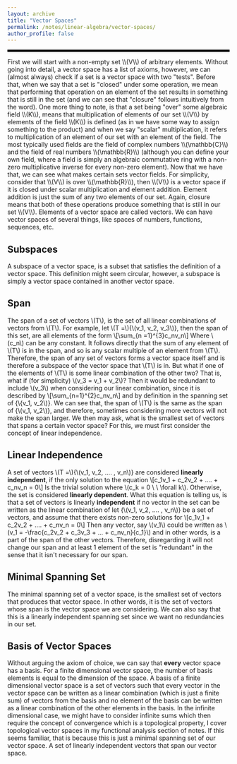 ```yaml
---
layout: archive
title: "Vector Spaces"
permalink: /notes/linear-algebra/vector-spaces/
author_profile: false
--- 
```

<hr style="border: 2px solid black;">
First we will start with a non-empty set \\(V\\) of arbitrary elements. Without going into detail, a vector space has a list of axioms, however, we can (almost always) check if a set is a vector space with two "tests". Before that, when we say that a set is "closed" under some operation, we mean that performing that operation on an element of the set results in something that is still in the set (and we can see that "closure" follows intuitively from the word). One more thing to note, is that a set being "over" some algebraic field \\(K\\), means that multiplication of elements of our set \\(V\\) by elements of the field \\(K\\) is defined (as in we have some way to assign something to the product) and when we say "scalar" multiplication, it refers to multiplication of an element of our set with an element of the field. The most typically used fields are the field of complex numbers \\(\mathbb{C}\\) and the field of real numbers \\(\mathbb{R}\\) (although you can define your own field, where a field is simply an algebraic commutative ring with a non-zero multiplicative inverse for every non-zero element). Now that we have that, we can see what makes certain sets vector fields. For simplicity, consider that \\(V\\) is over \\(\mathbb{R}\\), then \\(V\\) is a vector space if it is closed under scalar multiplication and element addition. Element addition is just the sum of any two elements of our set. Again, closure means that both of these operations produce something that is still in our set \\(V\\). Elements of a vector space are called vectors. We can have vector spaces of several things, like spaces of numbers, functions, sequences, etc.

## Subspaces
A subspace of a vector space, is a subset that satisfies the definition of a vector space. This definition might seem circular, however, a subspace is simply a vector space contained in another vector space. 

## Span
The span of a set of vectors \\(T\\), is the set of all linear combinations of vectors from \\(T\\). For example, let \\(T =\\){\\(v_1, v_2, v_3\\)}, then the span of this set, are all elements of the form
\\[\sum_{n =1}^{3}c_nv_n\\]
Where \\(c_n\\) can be any constant. It follows directly that the sum of any element of \\(T\\) is in the span, and so is any scalar multiple of an element from \\(T\\). Therefore, the span of any set of vectors forms a vector space itself and is therefore a subspace of the vector space that \\(T\\) is in. But what if one of the elements of \\(T\\) is some linear combination of the other two? That is, what if (for simplicity) \\(v_3 = v_1 + v_2\\)? Then it would be redundant to include \\(v_3\\) when considering our linear combination, since it is described by
\\[\sum_{n=1}^{2}c_nv_n\\]
and by definition in the spanning set of {\\{v_1, v_2\\)}. We can see that, the span of \\(T\\) is the same as the span of {\\(v_1, v_2\\)}, and therefore, sometimes considering more vectors will not make the span larger. We then may ask, what is the smallest set of vectors that spans a certain vector space? For this, we must first consider the concept of linear independence.

## Linear Independence
A set of vectors \\(T =\\){\\(v_1, v_2, .... , v_n\\)} are considered **linearly independent**, if the only solution to the equation
\\[c_1v_1 + c_2v_2 + .... + c_nv_n = 0\\]
Is the trivial solution where \\(c_k = 0 \ \ \forall k\\). Otherwise, the set is considered **linearly dependent**. What this equation is telling us, is that a set of vectors is linearly **independent** if no vector in the set can be written as the linear combination of let {\\(v_1, v_2, .... , v_n\\)} be a set of vectors, and assume that there exists non-zero solutions for
\\[c_1v_1 + c_2v_2 + .... + c_nv_n = 0\\]
Then any vector, say \\(v_1\\) could be written as \\(v_1 = -\frac{c_2v_2 + c_3v_3 + ... + c_nv_n}{c_1}\\) and in other words, is a part of the span of the other vectors. Therefore, disregarding it will not change our span and at least 1 element of the set is "redundant" in the sense that it isn't necessary for our span.

## Minimal Spanning Set
The minimal spanning set of a vector space, is the smallest set of vectors that produces that vector space. In other words, it is the set of vectors whose span is the vector space we are considering. We can also say that this is a linearly independent spanning set since we want no redundancies in our set.

## Basis of Vector Spaces
Without arguing the axiom of choice, we can say that **every** vector space has a basis. For a finite dimensional vector space, the number of basis elements is equal to the dimension of the space. A basis of a finite dimensional vector space is a set of vectors such that every vector in the vector space can be written as a linear combination (which is just a finite sum) of vectors from the basis and no element of the basis can be written as a linear combination of the other elements in the basis. In the infinite dimensional case, we might have to consider infinite sums which then require the concept of convergence which is a topological property, I cover topological vector spaces in my functional analysis section of notes. If this seems familiar, that is because this is just a minimal spanning set of our vector space. A set of linearly independent vectors that span our vector space.
